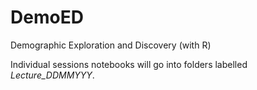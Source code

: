 # DemoED
Demographic Exploration and Discovery (with R)

Individual sessions notebooks will go into folders labelled *Lecture_DDMMYYY*. 
